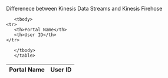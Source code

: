 Differenece between Kinesis Data Streams and Kinesis Firehose

<table>
  <thead>
    <tr>
       <th>Portal Name</th>
       <th>User ID</th>
    </tr>  
</thead>

       <tbody>
    <tr>
       <th>Portal Name</th>
       <th>User ID</th>
    </tr>  
         
       </tbody>
       </table>
